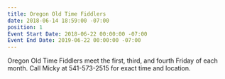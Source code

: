 ```yaml
---
title: Oregon Old Time Fiddlers
date: 2018-06-14 18:59:00 -07:00
position: 1
Event Start Date: 2018-06-22 00:00:00 -07:00
Event End Date: 2019-06-22 00:00:00 -07:00
---
```


Oregon Old Time Fiddlers meet the first, third, and fourth Friday of each month. Call Micky at 541-573-2515 for exact time and location.
